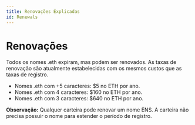 ```yaml
---
title: Renovações Explicadas
id: Renewals
---
```


# Renovações

Todos os nomes .eth expiram, mas podem ser renovados. As taxas de renovação são atualmente estabelecidas com os mesmos custos que as taxas de registro.

* Nomes .eth com +5 caracteres: $5 no ETH por ano.
* Nomes .eth com 4 caracteres: $160 no ETH por ano.
* Nomes .eth com 3 caracteres: $640 no ETH por ano.

**Observação:** Qualquer carteira pode renovar um nome ENS. A carteira não precisa possuir o nome para estender o período de registro.

